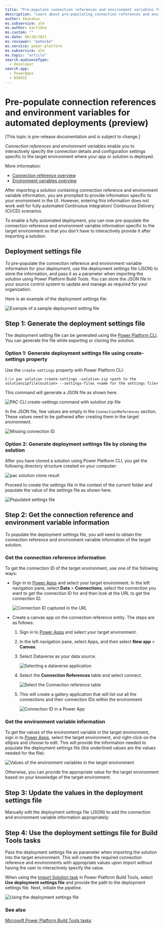 ```yaml
---
title: "Pre-populate connection references and environment variables for automated deployments using Power Platform Build Tools  | Microsoft Docs"
description: "Learn about pre-populating connection references and environment variables to truly automate your deployments."
author: kkanakas
ms.subservice: alm
ms.author: kartikka
ms.custom: ""
ms.date: 08/20/2021
ms.reviewer: "pehecke"
ms.service: power-platform
ms.subservice: alm
ms.topic: "article"
search.audienceType: 
  - developer
search.app: 
  - PowerApps
  - D365CE
---
```


# Pre-populate connection references and environment variables for automated deployments (preview)

[This topic is pre-release documentation and is subject to change.]

*Connection references* and *environment variables* enable you to interactively specify the connection details and configuration settings specific to the target environment where your app or solution is deployed.

More information:
- [Connection reference overview](/powerapps/maker/data-platform/create-connection-reference)
- [Environment variables overview](/powerapps/maker/data-platform/environmentvariables)

After importing a solution containing connection reference and environment variable information, you are prompted to provide information specific to your environment in the UI. However, entering this information does not work well for fully automated Continuous Integration/ Continuous Delivery (CI/CD) scenarios.

To enable a fully automated deployment, you can now pre-populate the connection reference and environment variable information specific to the target environment so that you don't have to interactively provide it after importing a solution. 

## Deployment settings file

To pre-populate the connection reference and environment variable information for your deployment, use the deployment settings file (JSON) to store the information, and
pass it as a parameter when importing the solution using Power Platform Build Tools. You can store the JSON file in your source control system to update and manage as required for your organization.

Here is an example of the deployment settings file:

![Example of a sample deployment setting file](media/cref-evar-figure2.png)

## Step 1: Generate the deployment settings file

The deployment setting file can be generated using the [Power Platform CLI](/powerapps/developer/data-platform/powerapps-cli). You can generate the file while exporting or cloning the solution.


### Option 1: Generate deployment settings file using create-settings property

Use the `create-settings` property with Power Platform CLI:

```
C:\> pac solution create-settings –solution-zip <path to the
solutionzipfilelocation> --settings-files <name for the settings file>
```
This command will generate a JSON file as shown here.

![PAC CLI create-settings command with solution zip file](media/cref-evar-figure3.png)

In the JSON file, few values are empty in the `ConnectionReferences` section. These values need to be gathered after creating them in the target environment.

![Missing connection ID](media/cref-evar-figure4.png)

### Option 2: Generate deployment settings file by cloning the solution

After you have cloned a solution using Power Platform CLI, you get the following directory structure created on your computer:

![pac solution clone result](media/cref-evar-figure5.png)

Proceed to create the settings file in the context of the current
folder and populate the value of the settings file as shown here.

![Populated settings file](media/cref-evar-figure5b.png)

## Step 2: Get the connection reference and environment variable information

To populate the deployment settings file, you will need to obtain the connection reference and environment variable information of the target solution.

### Get the connection reference information

To get the connection ID of the target environment, use one of the following ways:

- Sign in to [Power Apps](https://make.powerapps.com) and select your target environment. In the left navigation pane, select **Data** > **Connections**, select the connection you want to get the connection ID for and then look at the URL to get the connection ID.

    ![Connection ID captured in the URL](media/cref-evar-figure6.png)

- Create a canvas app on the connection reference entity. The steps are as follows:

    1.  Sign in to [Power Apps](https://make.powerapps.com) and select your target environment.

    1. In the left navigation pane, select Apps, and then select **New app** > **Canvas**.   

    1.  Select Dataverse as your data source.

        ![Selecting a dataverse application](media/cref-evar-figure8.png)

    1.  Select the **Connection References** table and select connect.

        ![Select the Connection reference table](media/cref-evar-figure9.png)

    1.  This will create a gallery application that will list out all the
    connections and their connection IDs within the environment

        ![Connection ID in a Power App](media/cref-evar-figure10.png)

### Get the environment variable information

To get the values of the environment variable in the target environment, sign in to [Power Apps](https://make.powerapps.com), select the target environment, and right-click on the ellipsis and
choose to edit. This will provide the information needed to populate the
deployment settings file (the underlined values are the values needed for the
file):

![Values of the environment variables in the target environment](media/cref-evar-figure11.png)

Otherwise, you can provide the appropriate value for the target environment based on your knowledge of the target environment.

## Step 3: Update the values in the deployment settings file

Manually edit the deployment settings file (JSON) to add the connection and environment variable information appropriately. 

## Step 4: Use the deployment settings file for Build Tools tasks 

Pass the deployment settings file as parameter when importing the
solution into the target environment. This will create the required connection reference and environments with appropriate values upon import without having the user to interactively specify the value.

When using the [Import Solution task](/power-platform/alm/devops-build-tool-tasks#power-platform-import-solution) in Power Platform Build Tools, select **Use deployment
settings file** and provide the path to the deployment settings file. Next,
initiate the pipeline.

![Using the deployment settings file](media/cref-evar-figure13.png)

### See also

[Microsoft Power Platform Build Tools tasks](devops-build-tool-tasks.md)

